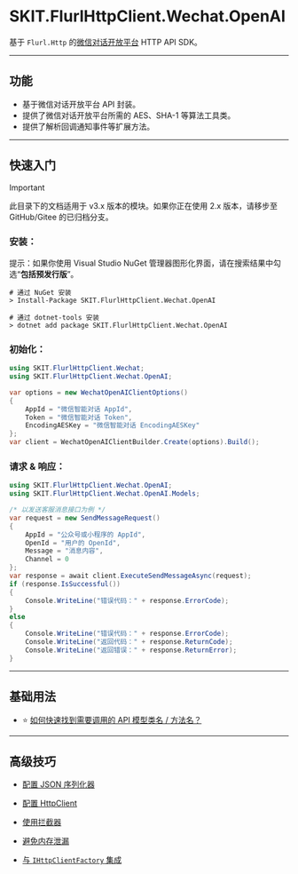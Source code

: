 ﻿# SKIT.FlurlHttpClient.Wechat.OpenAI

基于 `Flurl.Http` 的[微信对话开放平台](https://chatbot.weixin.qq.com/) HTTP API SDK。

---

## 功能

-   基于微信对话开放平台 API 封装。
-   提供了微信对话开放平台所需的 AES、SHA-1 等算法工具类。
-   提供了解析回调通知事件等扩展方法。

---

## 快速入门

> [!IMPORTANT]
> 此目录下的文档适用于 v3.x 版本的模块。如果你正在使用 2.x 版本，请移步至 GitHub/Gitee 的已归档分支。

### 安装：

提示：如果你使用 Visual Studio NuGet 管理器图形化界面，请在搜索结果中勾选“**包括预发行版**”。

```shell
# 通过 NuGet 安装
> Install-Package SKIT.FlurlHttpClient.Wechat.OpenAI

# 通过 dotnet-tools 安装
> dotnet add package SKIT.FlurlHttpClient.Wechat.OpenAI
```

### 初始化：

```csharp
using SKIT.FlurlHttpClient.Wechat;
using SKIT.FlurlHttpClient.Wechat.OpenAI;

var options = new WechatOpenAIClientOptions()
{
    AppId = "微信智能对话 AppId",
    Token = "微信智能对话 Token",
    EncodingAESKey = "微信智能对话 EncodingAESKey"
};
var client = WechatOpenAIClientBuilder.Create(options).Build();
```

### 请求 & 响应：

```csharp
using SKIT.FlurlHttpClient.Wechat.OpenAI;
using SKIT.FlurlHttpClient.Wechat.OpenAI.Models;

/* 以发送客服消息接口为例 */
var request = new SendMessageRequest()
{
    AppId = "公众号或小程序的 AppId",
    OpenId = "用户的 OpenId",
    Message = "消息内容",
    Channel = 0
};
var response = await client.ExecuteSendMessageAsync(request);
if (response.IsSuccessful())
{
    Console.WriteLine("错误代码：" + response.ErrorCode);
}
else
{
    Console.WriteLine("错误代码：" + response.ErrorCode);
    Console.WriteLine("返回代码：" + response.ReturnCode);
    Console.WriteLine("返回错误：" + response.ReturnError);
}
```

---

## 基础用法

-   ⭐ [如何快速找到需要调用的 API 模型类名 / 方法名？](./Basic_ModelDefinition.md)

---

## 高级技巧

-   [配置 JSON 序列化器](./Advanced_JsonSerializer.md)

-   [配置 HttpClient](./Advanced_HttpClient.md)

-   [使用拦截器](./Advanced_Interceptor.md)

-   [避免内存泄漏](./Advanced_Dispose.md)

-   [与 `IHttpClientFactory` 集成](./Advanced_HttpClientFactory.md)

